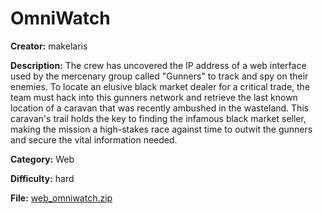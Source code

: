 # OmniWatch

**Creator:** makelaris

**Description:** The crew has uncovered the IP address of a web interface used by the mercenary group called "Gunners" to track and spy on their enemies. To locate an elusive black market dealer for a critical trade, the team must hack into this gunners network and retrieve the last known location of a caravan that was recently ambushed in the wasteland. This caravan's trail holds the key to finding the infamous black market seller, making the mission a high-stakes race against time to outwit the gunners and secure the vital information needed.

**Category:** Web

**Difficulty:** hard

**File:** [web_omniwatch.zip](web_omniwatch.zip)


